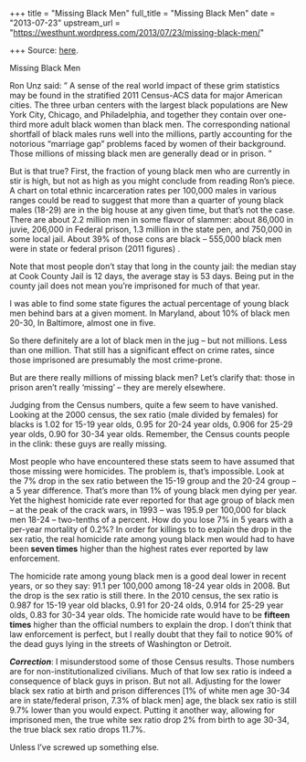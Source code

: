 +++
title = "Missing Black Men"
full_title = "Missing Black Men"
date = "2013-07-23"
upstream_url = "https://westhunt.wordpress.com/2013/07/23/missing-black-men/"

+++
Source: [here](https://westhunt.wordpress.com/2013/07/23/missing-black-men/).

Missing Black Men

Ron Unz said: ” A sense of the real world impact of these grim
statistics may be found in the stratified 2011 Census-ACS data for major
American cities. The three urban centers with the largest black
populations are New York City, Chicago, and Philadelphia, and together
they contain over one-third more adult black women than black men. The
corresponding national shortfall of black males runs well into the
millions, partly accounting for the notorious “marriage gap” problems
faced by women of their background. Those millions of missing black men
are generally dead or in prison. ”

But is that true? First, the fraction of young black men who are
currently in stir is high, but not as high as you might conclude from
reading Ron’s piece. A chart on total ethnic incarceration rates per
100,000 males in various ranges could be read to suggest that more than
a quarter of young black males (18-29) are in the big house at any given
time, but that’s not the case. There are about 2.2 million men in some
flavor of slammer: about 86,000 in juvie, 206,000 in Federal prison, 1.3
million in the state pen, and 750,000 in some local jail. About 39% of
those cons are black – 555,000 black men were in state or federal
prison (2011 figures) .

Note that most people don’t stay that long in the county jail: the
median stay at Cook County Jail is 12 days, the average stay is 53 days.
Being put in the county jail does not mean you’re imprisoned for much of
that year.

I was able to find some state figures the actual percentage of young
black men behind bars at a given moment. In Maryland, about 10% of black
men 20-30, In Baltimore, almost one in five.

So there definitely are a lot of black men in the jug – but not
millions. Less than one million. That still has a significant effect
on crime rates, since those imprisoned are presumably the most
crime-prone.

But are there really millions of missing black men? Let’s clarify that:
those in prison aren’t really ‘missing’ – they are merely elsewhere.

Judging from the Census numbers, quite a few seem to have vanished.
Looking at the 2000 census, the sex ratio (male divided by females) for
blacks is 1.02 for 15-19 year olds, 0.95 for 20-24 year olds, 0.906 for
25-29 year olds, 0.90 for 30-34 year olds.  Remember, the Census
counts people in the clink: these guys are really missing.

Most people who have encountered these stats seem to have assumed that
those missing were homicides. The problem is, that’s impossible. Look
at the 7% drop in the sex ratio between the 15-19 group and the 20-24
group – a 5 year difference. That’s more than 1% of young black men
dying per year. Yet the highest homicide rate ever reported for that
age group of black men – at the peak of the crack wars, in 1993 – was
195.9 per 100,000 for black men 18-24 – two-tenths of a percent. How do
you lose 7% in 5 years with a per-year mortality of 0.2%? In order
for killings to to explain the drop in the sex ratio, the real homicide
rate among young black men would had to have been **seven times** higher
than the highest rates ever reported by law enforcement.

The homicide rate among young black men is a good deal lower in recent
years, or so they say: 91.1 per 100,000 among 18-24 year olds in 2008.
But the drop is the sex ratio is still there. In the 2010 census, the
sex ratio is 0.987 for 15-19 year old blacks, 0.91 for 20-24 olds,
0.914 for 25-29 year olds, 0.83 for 30-34 year olds. The homicide
rate would have to be **fifteen times** higher than the official numbers
to explain the drop. I don’t think that law enforcement is perfect, but
I really doubt that they fail to notice 90% of the dead guys lying in
the streets of Washington or Detroit.

***Correction***: I misunderstood some of those Census results. Those
numbers are for non-institutionalized civilians. Much of that low sex
ratio is indeed a consequence of black guys in prison. But not all.
Adjusting for the lower black sex ratio at birth and prison differences
\[1% of white men age 30-34 are in state/federal prison, 7.3% of black
men\] age, the black sex ratio is still 9.7% lower than you would
expect. Putting it another way, allowing for imprisoned men, the true
white sex ratio drop 2% from birth to age 30-34, the true black sex
ratio drops 11.7%.

Unless I’ve screwed up something else.

